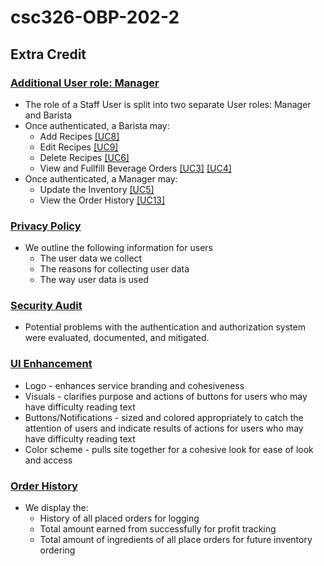 # csc326-OBP-202-2

## Extra Credit
### [Additional User role: Manager](https://github.ncsu.edu/engr-csc326-fall2023/csc326-OBP-202-2/blob/main/CoffeeMaker-Individual/src/main/resources/templates/manager.html)
* The role of a Staff User is split into two separate User roles: Manager and Barista
* Once authenticated, a Barista may:
    * Add Recipes [[UC8]](https://github.ncsu.edu/engr-csc326-fall2023/csc326-OBP-202-2/wiki/UC8)
    * Edit Recipes [[UC9]](https://github.ncsu.edu/engr-csc326-fall2023/csc326-OBP-202-2/wiki/UC9)
    * Delete Recipes [[UC6]](https://github.ncsu.edu/engr-csc326-fall2023/csc326-OBP-202-2/wiki/UC6)
    * View and Fullfill Beverage Orders [[UC3]](https://github.ncsu.edu/engr-csc326-fall2023/csc326-OBP-202-2/wiki/UC3) [[UC4]](https://github.ncsu.edu/engr-csc326-fall2023/csc326-OBP-202-2/wiki/UC4)
* Once authenticated, a Manager may:
    * Update the Inventory [[UC5]](https://github.ncsu.edu/engr-csc326-fall2023/csc326-OBP-202-2/wiki/UC5)
    * View the Order History [[UC13]](https://github.ncsu.edu/engr-csc326-fall2023/csc326-OBP-202-2/wiki/UC13)
### [Privacy Policy](https://github.ncsu.edu/engr-csc326-fall2023/csc326-OBP-202-2/blob/main/CoffeeMaker-Individual/src/main/resources/templates/privacy.html)
* We outline the following information for users
    * The user data we collect
    * The reasons for collecting user data
    * The way user data is used
### [Security Audit](https://github.ncsu.edu/engr-csc326-fall2023/csc326-OBP-202-2/wiki/Security-Audit)
* Potential problems with the authentication and authorization system were evaluated, documented, and mitigated.
### [UI Enhancement](https://github.ncsu.edu/engr-csc326-fall2023/csc326-OBP-202-2/tree/main/CoffeeMaker-Individual/src/main/resources/templates)
* Logo -  enhances service branding and cohesiveness
* Visuals - clarifies purpose and actions of buttons for users who may have difficulty reading text
* Buttons/Notifications - sized and colored appropriately to catch the attention of users and indicate results of actions for users who may have difficulty reading text
* Color scheme - pulls site together for a cohesive look for ease of look and access
### [Order History](https://github.ncsu.edu/engr-csc326-fall2023/csc326-OBP-202-2/blob/main/CoffeeMaker-Individual/src/main/resources/templates/orderhistory.html)
* We display the:
    * History of all placed orders for logging
    * Total amount earned from successfully for profit tracking
    * Total amount of ingredients of all place orders for future inventory ordering 
